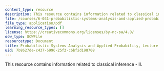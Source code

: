```yaml
---
content_type: resource
description: This resource contains information related to classical inference - II.
file: /courses/6-041-probabilistic-systems-analysis-and-applied-probability-fall-2010/7b8627dec437699625f2c6bf2d198708_MIT6_041F10_L24.pdf
file_type: application/pdf
learning_resource_types: []
license: https://creativecommons.org/licenses/by-nc-sa/4.0/
ocw_type: OCWFile
resourcetype: Document
title: Probabilistic Systems Analysis and Applied Probability, Lecture 24
uid: 7b8627de-c437-6996-25f2-c6bf2d198708
---
```

This resource contains information related to classical inference - II.